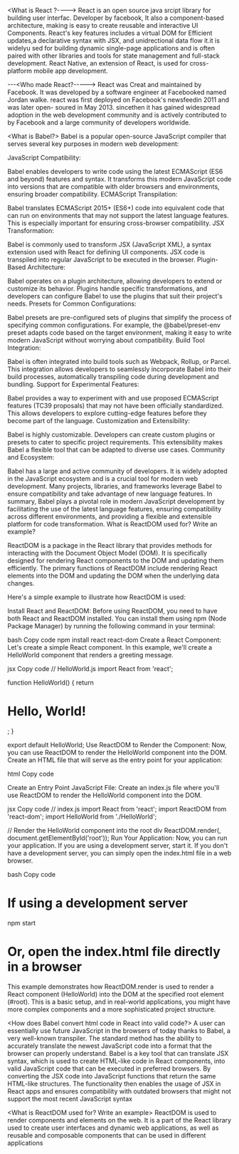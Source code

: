 <What is React ?---->
React is  an open source java srcipt library for building user interfac. Developer by facebook, It also a component-based architecture, making is easy to create reusable and interactive UI Components. React's key features includes a virtual DOM for  Efficient updates,a declarative syntax with JSX, and unidrectional data flow it.it is widelyu sed for building dynamic single-page applications and is often paired with other libraries and tools for state management and full-stack development. React Native, an extension of React, is used for cross-platform mobile app development.

---<Who made React?----->
React was Creat and maintained by Facebook. It was developed by a software engineer at Facebooked named Jordan walke. react was first deployed on Facebook's newsfeedin 2011 and was later open- soured in May 2013. sincethen it has gained widespread adoption in the web development community and is actively contributed to by Facebook and a large community of developers worldwide.

<What is Babel?>
Babel is a popular open-source JavaScript compiler that serves several key purposes in modern web development:

JavaScript Compatibility:

Babel enables developers to write code using the latest ECMAScript (ES6 and beyond) features and syntax. It transforms this modern JavaScript code into versions that are compatible with older browsers and environments, ensuring broader compatibility.
ECMAScript Transpilation:

Babel translates ECMAScript 2015+ (ES6+) code into equivalent code that can run on environments that may not support the latest language features. This is especially important for ensuring cross-browser compatibility.
JSX Transformation:

Babel is commonly used to transform JSX (JavaScript XML), a syntax extension used with React for defining UI components. JSX code is transpiled into regular JavaScript to be executed in the browser.
Plugin-Based Architecture:

Babel operates on a plugin architecture, allowing developers to extend or customize its behavior. Plugins handle specific transformations, and developers can configure Babel to use the plugins that suit their project's needs.
Presets for Common Configurations:

Babel presets are pre-configured sets of plugins that simplify the process of specifying common configurations. For example, the @babel/preset-env preset adapts code based on the target environment, making it easy to write modern JavaScript without worrying about compatibility.
Build Tool Integration:

Babel is often integrated into build tools such as Webpack, Rollup, or Parcel. This integration allows developers to seamlessly incorporate Babel into their build processes, automatically transpiling code during development and bundling.
Support for Experimental Features:

Babel provides a way to experiment with and use proposed ECMAScript features (TC39 proposals) that may not have been officially standardized. This allows developers to explore cutting-edge features before they become part of the language.
Customization and Extensibility:

Babel is highly customizable. Developers can create custom plugins or presets to cater to specific project requirements. This extensibility makes Babel a flexible tool that can be adapted to diverse use cases.
Community and Ecosystem:

Babel has a large and active community of developers. It is widely adopted in the JavaScript ecosystem and is a crucial tool for modern web development. Many projects, libraries, and frameworks leverage Babel to ensure compatibility and take advantage of new language features.
In summary, Babel plays a pivotal role in modern JavaScript development by facilitating the use of the latest language features, ensuring compatibility across different environments, and providing a flexible and extensible platform for code transformation.
What is ReactDOM used for? Write an example?

ReactDOM is a package in the React library that provides methods for interacting with the Document Object Model (DOM). It is specifically designed for rendering React components to the DOM and updating them efficiently. The primary functions of ReactDOM include rendering React elements into the DOM and updating the DOM when the underlying data changes.

Here's a simple example to illustrate how ReactDOM is used:

Install React and ReactDOM:
Before using ReactDOM, you need to have both React and ReactDOM installed. You can install them using npm (Node Package Manager) by running the following command in your terminal:

bash
Copy code
npm install react react-dom
Create a React Component:
Let's create a simple React component. In this example, we'll create a HelloWorld component that renders a greeting message.

jsx
Copy code
// HelloWorld.js
import React from 'react';

function HelloWorld() {
  return <h1>Hello, World!</h1>;
}

export default HelloWorld;
Use ReactDOM to Render the Component:
Now, you can use ReactDOM to render the HelloWorld component into the DOM. Create an HTML file that will serve as the entry point for your application:

html
Copy code
<!-- index.html -->
<!DOCTYPE html>
<html lang="en">
<head>
  <meta charset="UTF-8">
  <meta name="viewport" content="width=device-width, initial-scale=1.0">
  <title>React App</title>
</head>
<body>
  <div id="root"></div>
  <script src="index.js"></script>
</body>
</html>
Create an Entry Point JavaScript File:
Create an index.js file where you'll use ReactDOM to render the HelloWorld component into the DOM.

jsx
Copy code
// index.js
import React from 'react';
import ReactDOM from 'react-dom';
import HelloWorld from './HelloWorld';

// Render the HelloWorld component into the root div
ReactDOM.render(<HelloWorld />, document.getElementById('root'));
Run Your Application:
Now, you can run your application. If you are using a development server, start it. If you don't have a development server, you can simply open the index.html file in a web browser.

bash
Copy code
# If using a development server
npm start

# Or, open the index.html file directly in a browser
This example demonstrates how ReactDOM.render is used to render a React component (HelloWorld) into the DOM at the specified root element (#root). This is a basic setup, and in real-world applications, you might have more complex components and a more sophisticated project structure.

<How does Babel convert html code in React into valid code?>
A user can essentially use future JavaScript in the browsers of today thanks to Babel, a very well-known transpiler.
The standard method has the ability to accurately translate the newest JavaScript code into a format that the browser can properly understand.
Babel is a key tool that can translate JSX syntax, which is used to create HTML-like code in React components, into valid JavaScript code that can be executed in preferred browsers.
By converting the JSX code into JavaScript functions that return the same HTML-like structures.
The functionality then enables the usage of JSX in React apps and ensures compatibility with outdated browsers that might not support the most recent JavaScript syntax

<What is ReactDOM used for? Write an example>
ReactDOM is used to render components and elements on the web. It is a part of the React library used to create user interfaces and dynamic web applications, as well as reusable and composable components that can be used in different applications







